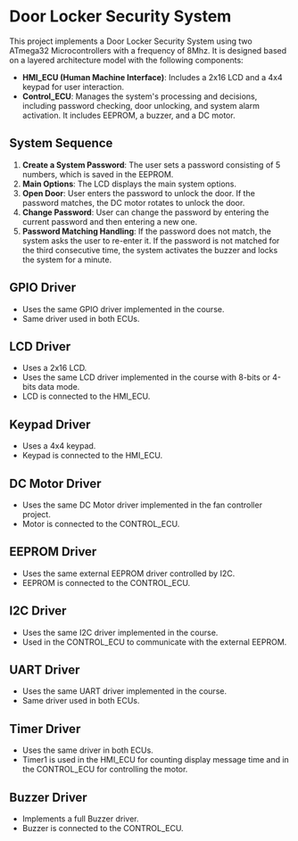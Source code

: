 # Door Locker Security System

This project implements a Door Locker Security System using two ATmega32 Microcontrollers with a frequency of 8Mhz. It is designed based on a layered architecture model with the following components:

- **HMI_ECU (Human Machine Interface)**: Includes a 2x16 LCD and a 4x4 keypad for user interaction.
- **Control_ECU**: Manages the system's processing and decisions, including password checking, door unlocking, and system alarm activation. It includes EEPROM, a buzzer, and a DC motor.

## System Sequence

1. **Create a System Password**: The user sets a password consisting of 5 numbers, which is saved in the EEPROM.
2. **Main Options**: The LCD displays the main system options.
3. **Open Door**: User enters the password to unlock the door. If the password matches, the DC motor rotates to unlock the door.
4. **Change Password**: User can change the password by entering the current password and then entering a new one.
5. **Password Matching Handling**: If the password does not match, the system asks the user to re-enter it. If the password is not matched for the third consecutive time, the system activates the buzzer and locks the system for a minute.

## GPIO Driver

- Uses the same GPIO driver implemented in the course.
- Same driver used in both ECUs.

## LCD Driver

- Uses a 2x16 LCD.
- Uses the same LCD driver implemented in the course with 8-bits or 4-bits data mode.
- LCD is connected to the HMI_ECU.

## Keypad Driver

- Uses a 4x4 keypad.
- Keypad is connected to the HMI_ECU.

## DC Motor Driver

- Uses the same DC Motor driver implemented in the fan controller project.
- Motor is connected to the CONTROL_ECU.

## EEPROM Driver

- Uses the same external EEPROM driver controlled by I2C.
- EEPROM is connected to the CONTROL_ECU.

## I2C Driver

- Uses the same I2C driver implemented in the course.
- Used in the CONTROL_ECU to communicate with the external EEPROM.

## UART Driver

- Uses the same UART driver implemented in the course.
- Same driver used in both ECUs.

## Timer Driver

- Uses the same driver in both ECUs.
- Timer1 is used in the HMI_ECU for counting display message time and in the CONTROL_ECU for controlling the motor.

## Buzzer Driver

- Implements a full Buzzer driver.
- Buzzer is connected to the CONTROL_ECU.
